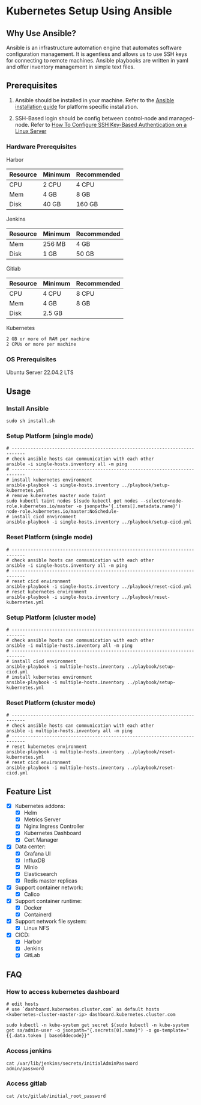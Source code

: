 # Kubernetes Setup Using Ansible

## Why Use Ansible?

Ansible is an infrastructure automation engine that automates software configuration management. It is agentless and
allows us to use SSH keys for connecting to remote machines. Ansible playbooks are written in yaml and offer inventory
management in simple text files.

## Prerequisites

1. Ansible should be installed in your machine. Refer to
   the [Ansible installation guide](https://docs.ansible.com/ansible/latest/installation_guide/intro_installation.html)
   for platform specific installation.

2. SSH-Based login should be config between control-node and managed-node. Refer
   to [How To Configure SSH Key-Based Authentication on a Linux Server](https://www.digitalocean.com/community/tutorials/how-to-configure-ssh-key-based-authentication-on-a-linux-server)

### Hardware Prerequisites

Harbor

| Resource | Minimum | Recommended |
|----------|---------|-------------|
| CPU      | 2 CPU   | 4 CPU       |
| Mem      | 4 GB    | 8 GB        |
| Disk     | 40 GB   | 160 GB      |

Jenkins

| Resource | Minimum | Recommended |
|----------|---------|-------------|
| Mem      | 256 MB  | 4 GB        |
| Disk     | 1 GB    | 50 GB       |

Gitlab

| Resource | Minimum | Recommended |
|----------|---------|-------------|
| CPU      | 4 CPU   | 8 CPU       |
| Mem      | 4 GB    | 8 GB        |
| Disk     | 2.5 GB  |             |

Kubernetes

```text
2 GB or more of RAM per machine
2 CPUs or more per machine
```

### OS Prerequisites

Ubuntu Server 22.04.2 LTS

## Usage

### Install Ansible

```shell
sudo sh install.sh
```

### Setup Platform (single mode)

```shell
# ---------------------------------------------------------------------------
# check ansible hosts can communication with each other 
ansible -i single-hosts.inventory all -m ping
# ---------------------------------------------------------------------------
# install kubernetes environment
ansible-playbook -i single-hosts.inventory ../playbook/setup-kubernetes.yml
# remove kubernetes master node taint
sudo kubectl taint nodes $(sudo kubectl get nodes --selector=node-role.kubernetes.io/master -o jsonpath='{.items[].metadata.name}') node-role.kubernetes.io/master:NoSchedule-
# install cicd environment
ansible-playbook -i single-hosts.inventory ../playbook/setup-cicd.yml
```

### Reset Platform (single mode)

```shell
# ---------------------------------------------------------------------------
# check ansible hosts can communication with each other 
ansible -i single-hosts.inventory all -m ping
# ---------------------------------------------------------------------------
# reset cicd environment
ansible-playbook -i single-hosts.inventory ../playbook/reset-cicd.yml
# reset kubernetes environment
ansible-playbook -i single-hosts.inventory ../playbook/reset-kubernetes.yml
```

### Setup Platform (cluster mode)

```shell
# ---------------------------------------------------------------------------
# check ansible hosts can communication with each other 
ansible -i multiple-hosts.inventory all -m ping
# ---------------------------------------------------------------------------
# install cicd environment
ansible-playbook -i multiple-hosts.inventory ../playbook/setup-cicd.yml
# install kubernetes environment
ansible-playbook -i multiple-hosts.inventory ../playbook/setup-kubernetes.yml
```

### Reset Platform (cluster mode)

```shell
# ---------------------------------------------------------------------------
# check ansible hosts can communication with each other 
ansible -i multiple-hosts.inventory all -m ping
# ---------------------------------------------------------------------------
# reset kubernetes environment
ansible-playbook -i multiple-hosts.inventory ../playbook/reset-kubernetes.yml
# reset cicd environment
ansible-playbook -i multiple-hosts.inventory ../playbook/reset-cicd.yml
```

## Feature List

- [x] Kubernetes addons:
    - [x] Helm
    - [x] Metrics Server
    - [x] Nginx Ingress Controller
    - [x] Kubernetes Dashboard
    - [x] Cert Manager
- [x] Data center:
    - [x] Grafana UI
    - [x] InfluxDB
    - [x] Minio
    - [x] Elasticsearch
    - [x] Redis master replicas
- [x] Support container network:
    - [x] Calico
- [x] Support container runtime:
    - [x] Docker
    - [x] Containerd
- [x] Support network file system:
    - [x] Linux NFS
- [x] CICD:
    - [x] Harbor
    - [x] Jenkins
    - [x] GitLab

## FAQ

### How to access kubernetes dashboard

```text
# edit hosts
# use `dashboard.kubernetes.cluster.com` as default hosts
<kubernetes-cluster-master-ip> dashboard.kubernetes.cluster.com
```

```shell
sudo kubectl -n kube-system get secret $(sudo kubectl -n kube-system get sa/admin-user -o jsonpath="{.secrets[0].name}") -o go-template="{{.data.token | base64decode}}"
```

### Access jenkins

```shell
cat /var/lib/jenkins/secrets/initialAdminPassword
admin/password
```

### Access gitlab

```shell
cat /etc/gitlab/initial_root_password
```
